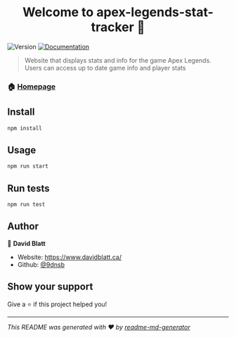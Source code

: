 <h1 align="center">Welcome to apex-legends-stat-tracker 👋</h1>
<p>
  <img alt="Version" src="https://img.shields.io/badge/version-0.1.0-blue.svg?cacheSeconds=2592000" />
  <a href="https://github.com/9dnsb/apex-legends-stat-tracker" target="_blank">
    <img alt="Documentation" src="https://img.shields.io/badge/documentation-yes-brightgreen.svg" />
  </a>
</p>

> Website that displays stats and info for the game Apex Legends. Users can access up to date game info and player stats

### 🏠 [Homepage](https://flamboyant-leakey-fe8698.netlify.app/)

## Install

```sh
npm install
```

## Usage

```sh
npm run start
```

## Run tests

```sh
npm run test
```

## Author

👤 **David Blatt**

* Website: https://www.davidblatt.ca/
* Github: [@9dnsb](https://github.com/9dnsb)

## Show your support

Give a ⭐️ if this project helped you!

***
_This README was generated with ❤️ by [readme-md-generator](https://github.com/kefranabg/readme-md-generator)_